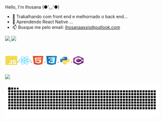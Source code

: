 Hello, I'm Ihosana (●'◡'●)

- 🔭 Trabalhando com front end e melhornado o back end...
- 🌱 Aprendendo React Native ...
- 📫 Busque me pelo email: ihosanaassis@outlook.com

 <div>
  <a href="https://github.com/ihosana">
  <img height="180em" src="https://github-readme-stats.vercel.app/api?username=ihosana&show_icons=true&theme=dark&include_all_commits=true&count_private=true"/>
  <img height="180em" src="https://github-readme-stats.vercel.app/api/top-langs/?username=ihosana&layout=compact&langs_count=7&theme=dark"/>
</div>
  
  ##
  
  <div style="display: inline_block"><br>
  <img align="center" alt="Rafa-Js" height="30" width="40" src="https://raw.githubusercontent.com/devicons/devicon/master/icons/javascript/javascript-plain.svg">
  
  <img align="center" alt="Rafa-React" height="30" width="40" src="https://raw.githubusercontent.com/devicons/devicon/master/icons/react/react-original.svg">
  <img align="center" alt="Rafa-HTML" height="30" width="40" src="https://raw.githubusercontent.com/devicons/devicon/master/icons/html5/html5-original.svg">
  <img align="center" alt="Rafa-CSS" height="30" width="40" src="https://raw.githubusercontent.com/devicons/devicon/master/icons/css3/css3-original.svg">
  <img align="center" alt="Rafa-Python" height="30" width="40" src="https://raw.githubusercontent.com/devicons/devicon/master/icons/python/python-original.svg">
  <img align="center" alt="Rafa-Csharp" height="30" width="40" src="https://raw.githubusercontent.com/devicons/devicon/master/icons/csharp/csharp-original.svg">
    <!--
  <img align="right"      alt="Rafa-yoda" width="130" height="180" src="https://i.pinimg.com/564x/0d/c0/c4/0dc0c42115d750804bcf43200d946643.jpg">
-->
</div>
  
  ##

  <div> 


  <a href = "ihosanaassis@outlook.com"><img src="https://img.shields.io/badge/-Gmail-%23333?style=for-the-badge&logo=gmail&logoColor=white" target="_blank"></a>

  ![Snake animation](https://github.com/ihosana/ihosana/blob/output/github-contribution-grid-snake.svg)
 
</div>
